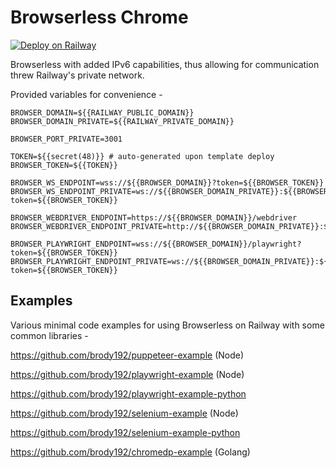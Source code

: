 # Browserless Chrome

[![Deploy on Railway](https://railway.app/button.svg)](https://railway.app/new/template/browserless)

Browserless with added IPv6 capabilities, thus allowing for communication threw Railway's private network.

Provided variables for convenience -

```shell
BROWSER_DOMAIN=${{RAILWAY_PUBLIC_DOMAIN}}
BROWSER_DOMAIN_PRIVATE=${{RAILWAY_PRIVATE_DOMAIN}}

BROWSER_PORT_PRIVATE=3001

TOKEN=${{secret(48)}} # auto-generated upon template deploy
BROWSER_TOKEN=${{TOKEN}}

BROWSER_WS_ENDPOINT=wss://${{BROWSER_DOMAIN}}?token=${{BROWSER_TOKEN}}
BROWSER_WS_ENDPOINT_PRIVATE=ws://${{BROWSER_DOMAIN_PRIVATE}}:${{BROWSER_PORT_PRIVATE}}?token=${{BROWSER_TOKEN}}

BROWSER_WEBDRIVER_ENDPOINT=https://${{BROWSER_DOMAIN}}/webdriver
BROWSER_WEBDRIVER_ENDPOINT_PRIVATE=http://${{BROWSER_DOMAIN_PRIVATE}}:${{BROWSER_PORT_PRIVATE}}/webdriver

BROWSER_PLAYWRIGHT_ENDPOINT=wss://${{BROWSER_DOMAIN}}/playwright?token=${{BROWSER_TOKEN}}
BROWSER_PLAYWRIGHT_ENDPOINT_PRIVATE=ws://${{BROWSER_DOMAIN_PRIVATE}}:${{BROWSER_PORT_PRIVATE}}/playwright?token=${{BROWSER_TOKEN}}

```

## Examples

Various minimal code examples for using Browserless on Railway with some common libraries -

https://github.com/brody192/puppeteer-example (Node)

https://github.com/brody192/playwright-example (Node)

https://github.com/brody192/playwright-example-python

https://github.com/brody192/selenium-example (Node)

https://github.com/brody192/selenium-example-python

https://github.com/brody192/chromedp-example (Golang)